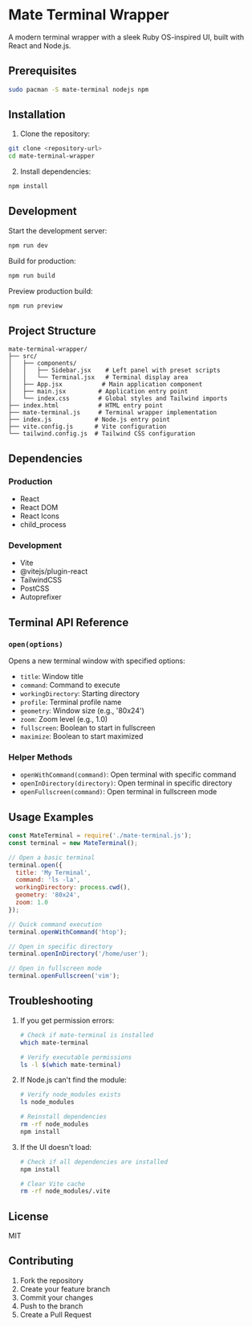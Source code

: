 # Mate Terminal Wrapper

A modern terminal wrapper with a sleek Ruby OS-inspired UI, built with React and Node.js.

## Prerequisites

```bash
sudo pacman -S mate-terminal nodejs npm
```

## Installation

1. Clone the repository:
```bash
git clone <repository-url>
cd mate-terminal-wrapper
```

2. Install dependencies:
```bash
npm install
```

## Development

Start the development server:
```bash
npm run dev
```

Build for production:
```bash
npm run build
```

Preview production build:
```bash
npm run preview
```

## Project Structure

```
mate-terminal-wrapper/
├── src/
│   ├── components/
│   │   ├── Sidebar.jsx    # Left panel with preset scripts
│   │   └── Terminal.jsx   # Terminal display area
│   ├── App.jsx           # Main application component
│   ├── main.jsx         # Application entry point
│   └── index.css        # Global styles and Tailwind imports
├── index.html           # HTML entry point
├── mate-terminal.js     # Terminal wrapper implementation
├── index.js            # Node.js entry point
├── vite.config.js      # Vite configuration
└── tailwind.config.js  # Tailwind CSS configuration
```

## Dependencies

### Production
- React
- React DOM
- React Icons
- child_process

### Development
- Vite
- @vitejs/plugin-react
- TailwindCSS
- PostCSS
- Autoprefixer

## Terminal API Reference

### `open(options)`

Opens a new terminal window with specified options:

- `title`: Window title
- `command`: Command to execute
- `workingDirectory`: Starting directory
- `profile`: Terminal profile name
- `geometry`: Window size (e.g., '80x24')
- `zoom`: Zoom level (e.g., 1.0)
- `fullscreen`: Boolean to start in fullscreen
- `maximize`: Boolean to start maximized

### Helper Methods

- `openWithCommand(command)`: Open terminal with specific command
- `openInDirectory(directory)`: Open terminal in specific directory
- `openFullscreen(command)`: Open terminal in fullscreen mode

## Usage Examples

```javascript
const MateTerminal = require('./mate-terminal.js');
const terminal = new MateTerminal();

// Open a basic terminal
terminal.open({
  title: 'My Terminal',
  command: 'ls -la',
  workingDirectory: process.cwd(),
  geometry: '80x24',
  zoom: 1.0
});

// Quick command execution
terminal.openWithCommand('htop');

// Open in specific directory
terminal.openInDirectory('/home/user');

// Open in fullscreen mode
terminal.openFullscreen('vim');
```

## Troubleshooting

1. If you get permission errors:
   ```bash
   # Check if mate-terminal is installed
   which mate-terminal
   
   # Verify executable permissions
   ls -l $(which mate-terminal)
   ```

2. If Node.js can't find the module:
   ```bash
   # Verify node_modules exists
   ls node_modules
   
   # Reinstall dependencies
   rm -rf node_modules
   npm install
   ```

3. If the UI doesn't load:
   ```bash
   # Check if all dependencies are installed
   npm install
   
   # Clear Vite cache
   rm -rf node_modules/.vite
   ```

## License

MIT

## Contributing

1. Fork the repository
2. Create your feature branch
3. Commit your changes
4. Push to the branch
5. Create a Pull Request